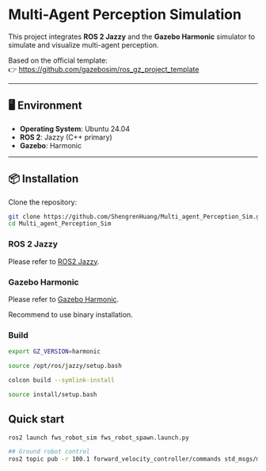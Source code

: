 # Multi-Agent Perception Simulation

This project integrates **ROS 2 Jazzy** and the **Gazebo Harmonic** simulator to simulate and visualize multi-agent perception.

Based on the official template:  
👉 https://github.com/gazebosim/ros_gz_project_template

---

## 🖥️ Environment

- **Operating System**: Ubuntu 24.04
- **ROS 2**: Jazzy (C++ primary)
- **Gazebo**: Harmonic
---

## 📦 Installation

Clone the repository:

```bash
git clone https://github.com/ShengrenHuang/Multi_agent_Perception_Sim.git
cd Multi_agent_Perception_Sim
```
### ROS 2 Jazzy
Please refer to [ROS2 Jazzy](https://docs.ros.org/en/jazzy/Installation.html).

### Gazebo Harmonic 
Please refer to [Gazebo Harmonic](https://gazebosim.org/docs/harmonic/install/).

Recommend to use binary installation.

### Build
```bash
export GZ_VERSION=harmonic

source /opt/ros/jazzy/setup.bash

colcon build --symlink-install

source install/setup.bash
```

## Quick start
```bash
ros2 launch fws_robot_sim fws_robot_spawn.launch.py 

## Ground robot control
ros2 topic pub -r 100.1 forward_velocity_controller/commands std_msgs/msg/Float64MultiArray "{data: [1000.0, 1000.0, 1000.0, 1000.0]}"

```
